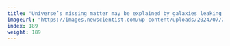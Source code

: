 ```yaml
---
title: "Universe’s missing matter may be explained by galaxies leaking gas"
imageUrl: "https://images.newscientist.com/wp-content/uploads/2024/07/23095940/SEI_213825644.jpg?width=788"
index: 189
weight: 189
---
```

